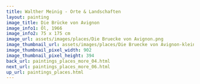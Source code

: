 ```yaml
---
title: Walther Meinig - Orte & Landschaften
layout: painting
image_title: Die Brücke von Avignon
image_info1: Öl, 1966
image_info2: 75 x 175 cm
image_url: assets/images/places/Die Bruecke von Avignon.png
image_thumbnail_url: assets/images/places/Die Bruecke von Avignon-klein.png
image_thumbnail_pixel_width: 902
image_thumbnail_pixel_height: 394
back_url: paintings_places_more_04.html
next_url: paintings_places_more_06.html
up_url: paintings_places.html
---
```


